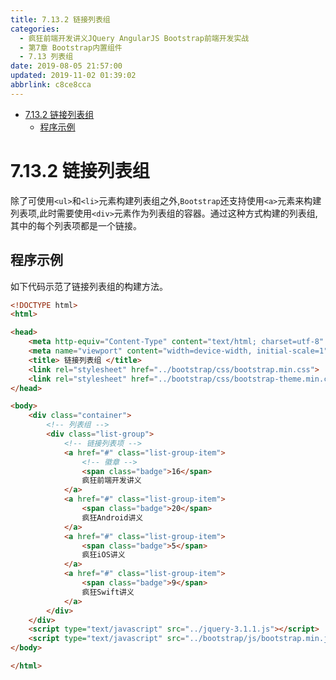 ```yaml
---
title: 7.13.2 链接列表组
categories: 
  - 疯狂前端开发讲义JQuery AngularJS Bootstrap前端开发实战
  - 第7章 Bootstrap内置组件
  - 7.13 列表组
date: 2019-08-05 21:57:00
updated: 2019-11-02 01:39:02
abbrlink: c8ce8cca
---
```

- [7.13.2 链接列表组](/ReadingNotes/c8ce8cca/#7-13-2-链接列表组)
    - [程序示例](/ReadingNotes/c8ce8cca/#程序示例)

<!--more-->
<script src="https://cdn.bootcss.com/jquery/3.4.0/jquery.slim.min.js"></script>
<script>$(document).ready(function () {$(".post-body > ul:nth-child(1)").hide();});</script>

<!--end-->
<!--SSTStart-->
# 7.13.2 链接列表组 #
除了可使用`<ul>`和`<li>`元素构建列表组之外,`Bootstrap`还支持使用`<a>`元素来构建列表项,此时需要使用`<div>`元素作为列表组的容器。通过这种方式构建的列表组,其中的每个列表项都是一个链接。
<!--SSTStop-->
## 程序示例 ##
如下代码示范了链接列表组的构建方法。
```html
<!DOCTYPE html>
<html>

<head>
	<meta http-equiv="Content-Type" content="text/html; charset=utf-8" />
	<meta name="viewport" content="width=device-width, initial-scale=1">
	<title> 链接列表组 </title>
	<link rel="stylesheet" href="../bootstrap/css/bootstrap.min.css">
	<link rel="stylesheet" href="../bootstrap/css/bootstrap-theme.min.css">
</head>

<body>
	<div class="container">
		<!-- 列表组 -->
		<div class="list-group">
			<!-- 链接列表项 -->
			<a href="#" class="list-group-item">
				<!-- 徽章 -->
				<span class="badge">16</span>
				疯狂前端开发讲义
			</a>
			<a href="#" class="list-group-item">
				<span class="badge">20</span>
				疯狂Android讲义
			</a>
			<a href="#" class="list-group-item">
				<span class="badge">5</span>
				疯狂iOS讲义
			</a>
			<a href="#" class="list-group-item">
				<span class="badge">9</span>
				疯狂Swift讲义
			</a>
		</div>
	</div>
	<script type="text/javascript" src="../jquery-3.1.1.js"></script>
	<script type="text/javascript" src="../bootstrap/js/bootstrap.min.js"></script>
</body>

</html>
```

